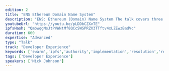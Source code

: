 ```yaml
---
edition: 2
title: "ENS Ethereum Domain Name System"
description: "ENS: Ethereum (Domain) Name System The talk covers three aspects of a proposed Ethereum domain name system: the technical implementation of the recursive and modular lookup protocol (https://github.com/Arachnid/EIPs/blob...), the auction aspects for domain registration and reselling (https://github.com/ethereum/EIPs/issu...) and the possible attack vectors along with the suggestion solution and future expansion."
youtubeUrl: "https://youtu.be/pLDDbCZXvTE"
ipfsHash: "QmbwqgNsJtPVWNtMf8QCcSWSPRZX3TTftv4xLZEwzBadVc"
duration: 660
expertise: "Advanced"
type: "Talk"
track: "Developer Experience"
keywords: ['swarm','ipfs','authority','implementation','resolution','registry','resolvers','node','namehash','governance','auction']
tags: ['Developer Experience']
speakers: ['Nick Johnson']
---
```


